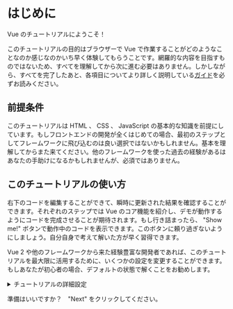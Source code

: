 # はじめに

Vue のチュートリアルにようこそ！

このチュートリアルの目的はブラウザーで Vue で作業することがどのようなことなのか感じなのかいち早く体験してもらうことです。網羅的な内容を目指すものではないため、すべてを理解してから次に進む必要はありません。しかしながら、すべてを完了したあと、各項目についてより詳しく説明している<a target="_blank" href="/guide/introduction.html">ガイド</a>を必ずお読みください。

## 前提条件

このチュートリアルは HTML 、 CSS 、 JavaScript の基本的な知識を前提にしています。もしフロントエンドの開発が全くはじめての場合、最初のステップとしてフレームワークに飛び込むのは良い選択ではないかもしれません。基本を理解してからまた来てください。他のフレームワークを使った過去の経験があるはあなたの手助けになるかもしれませんが、必須ではありません。

## このチュートリアルの使い方

<span class="wide">右</span><span class="narrow">下</span>のコードを編集することができて、瞬時に更新された結果を確認することができます。それぞれのステップでは Vue のコア機能を紹介し、デモが動作するようにコードを完成させることが期待されます。もし行き詰まったら、 "Show me!" ボタンで動作中のコードを表示できます。このボタンに頼り過ぎないようにしましょう。自分自身で考えて解いた方が早く習得できます。

Vue 2 や他のフレームワークから来た経験豊富な開発者であれば、このチュートリアルを最大限に活用するために、いくつかの設定を変更することができます。もしあなたが初心者の場合、デフォルトの状態で解くことをお勧めします。

<details>
<summary>チュートリアルの詳細設定</summary>

- Vue には 2 つの API スタイルがあります : オプション API とコンポジション API です。このチュートリアルは、両方で動作するように設計されています。上部にある **API Preference** スイッチを使って、好みのスタイルを選択することができます。 <a target="_blank" href="/guide/introduction.html#api-styles">API スタイルの詳細については、こちらをご覧ください</a> 。

- また、 SFC モードと HTML モードの切り替えも可能です。前者は、 SFC（<a target="_blank" href="/guide/introduction.html#single-file-components">Single-File Component</a>）形式のコード例を表示します。これは、多くの開発者が Vue をビルドステップで使用するときに使用する形式です。HTML モードは、ビルドステップなしで使用する方法を示しています。

</details>

準備はいいですか？　"Next" をクリックしてください。
